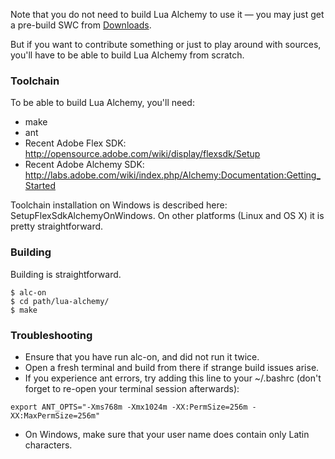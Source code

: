Note that you do not need to build Lua Alchemy to use it — you may just get a pre-build SWC from [Downloads](http://code.google.com/p/lua-alchemy/downloads/list).

But if you want to contribute something or just to play around with sources, you'll have to be able to build Lua Alchemy from scratch.

### Toolchain

To be able to build Lua Alchemy, you'll need:

  * make
  * ant
  * Recent Adobe Flex SDK: http://opensource.adobe.com/wiki/display/flexsdk/Setup
  * Recent Adobe Alchemy SDK: http://labs.adobe.com/wiki/index.php/Alchemy:Documentation:Getting_Started

Toolchain installation on Windows is described here: SetupFlexSdkAlchemyOnWindows. On other platforms (Linux and OS X) it is pretty straightforward.

### Building

Building is straightforward.

```
$ alc-on
$ cd path/lua-alchemy/
$ make
```

### Troubleshooting

  * Ensure that you have run alc-on, and did not run it twice.
  * Open a fresh terminal and build from there if strange build issues arise.
  * If you experience ant errors, try adding this line to your ~/.bashrc (don't forget to re-open your terminal session afterwards):
```
export ANT_OPTS="-Xms768m -Xmx1024m -XX:PermSize=256m -XX:MaxPermSize=256m"
```
  * On Windows, make sure that your user name does contain only Latin characters.